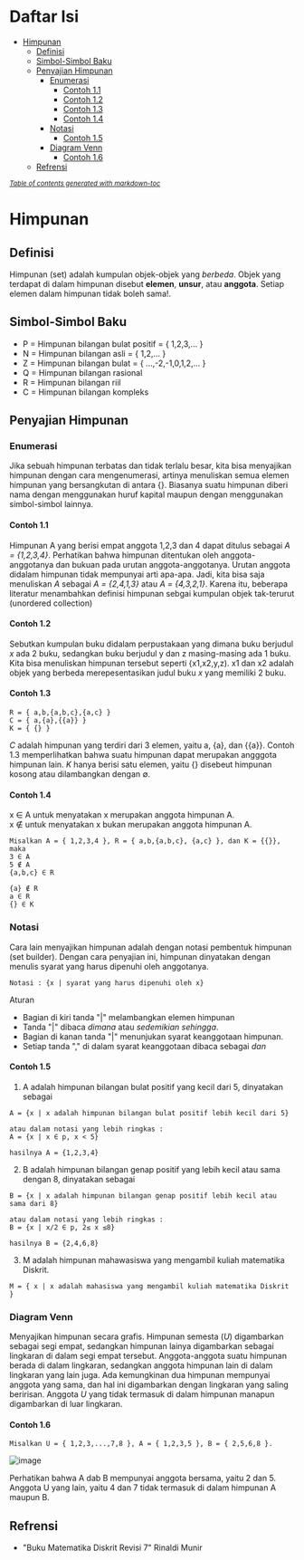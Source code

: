 # Daftar Isi
- [Himpunan](#himpunan)
  * [Definisi](#definisi)
  * [Simbol-Simbol Baku](#simbol-simbol-baku)
  * [Penyajian Himpunan](#penyajian-himpunan)
    + [Enumerasi](#enumerasi)
      - [Contoh 1.1](#contoh-11)
      - [Contoh 1.2](#contoh-12)
      - [Contoh 1.3](#contoh-13)
      - [Contoh 1.4](#contoh-14)
    + [Notasi](#notasi)
      - [Contoh 1.5](#contoh-15)
    + [Diagram Venn](#diagram-venn)
      - [Contoh 1.6](#contoh-16)
  * [Refrensi](#refrensi)

<small><i><a href='http://ecotrust-canada.github.io/markdown-toc/'>Table of contents generated with markdown-toc</a></i></small>


# Himpunan
## Definisi
Himpunan (set) adalah kumpulan objek-objek yang *berbeda*. Objek yang terdapat di dalam himpunan disebut **elemen**, **unsur**, atau **anggota**. Setiap elemen dalam himpunan tidak boleh sama!.

## Simbol-Simbol Baku
- P = Himpunan bilangan bulat positif = { 1,2,3,... }
- N = Himpunan bilangan asli = { 1,2,... }
- Z = Himpunan bilangan bulat = { ...,-2,-1,0,1,2,... }
- Q = Himpunan bilangan rasional
- R = Himpunan bilangan riil
- C = Himpunan bilangan kompleks


## Penyajian Himpunan 
### Enumerasi
Jika sebuah himpunan terbatas dan tidak terlalu besar, kita bisa menyajikan himpunan dengan cara mengenumerasi, artinya menuliskan semua elemen himpunan yang bersangkutan di antara {}. Biasanya suatu himpunan diberi nama dengan menggunakan huruf kapital maupun dengan menggunakan simbol-simbol lainnya.

#### Contoh 1.1
Himpunan A yang berisi empat anggota 1,2,3 dan 4 dapat ditulus sebagai *A = {1,2,3,4}*. Perhatikan bahwa himpunan ditentukan oleh anggota-anggotanya dan bukuan pada urutan anggota-anggotanya. Urutan anggota didalam himpunan tidak mempunyai arti apa-apa. Jadi, kita bisa saja menuliskan *A* sebagai *A = {2,4,1,3}* atau *A = {4,3,2,1}*. Karena itu, beberapa literatur menambahkan definisi himpunan sebgai kumpulan objek tak-terurut (unordered collection)
#### Contoh 1.2
Sebutkan kumpulan buku didalam perpustakaan yang dimana buku berjudul *x* ada 2 buku, sedangkan buku berjudul y dan z masing-masing ada 1 buku. Kita bisa menuliskan himpunan tersebut seperti {x1,x2,y,z). x1 dan x2 adalah objek yang berbeda merepesentasikan judul buku *x* yang memiliki 2 buku.
#### Contoh 1.3
```
R = { a,b,{a,b,c},{a,c} }
C = { a,{a},{{a}} }
K = { {} }
```
*C* adalah himpunan yang terdiri dari 3 elemen, yaitu a, {a}, dan {{a}}. Contoh 1.3 memperlihatkan bahwa suatu himpunan dapat merupakan angggota himpunan lain. *K* hanya berisi satu elemen, yaitu {} disebeut himpunan kosong atau dilambangkan dengan ∅.

#### Contoh 1.4
x ∈ A untuk menyatakan x merupakan anggota himpunan A. <br>
x ∉ untuk menyatakan x bukan merupakan anggota himpunan A.
```
Misalkan A = { 1,2,3,4 }, R = { a,b,{a,b,c}, {a,c} }, dan K = {{}}, maka
3 ∈ A
5 ∉ A
{a,b,c} ∈ R

{a} ∉ R
a ∈ R
{} ∈ K
```

### Notasi
Cara lain menyajikan himpunan adalah dengan notasi pembentuk himpunan (set builder). Dengan cara penyajian ini, himpunan dinyatakan dengan menulis syarat yang harus dipenuhi oleh anggotanya.
```
Notasi : {x | syarat yang harus dipenuhi oleh x}
```
Aturan
- Bagian di kiri tanda "|" melambangkan elemen himpunan
- Tanda "|" dibaca *dimana* atau *sedemikian sehingga*.
- Bagian di kanan tanda "|" menunjukan syarat keanggotaan himpunan.
- Setiap tanda "," di dalam syarat keanggotaan dibaca sebagai *dan*

#### Contoh 1.5
1. A adalah himpunan bilangan bulat positif yang kecil dari 5, dinyatakan sebagai
```
A = {x | x adalah himpunan bilangan bulat positif lebih kecil dari 5}

atau dalam notasi yang lebih ringkas : 
A = {x | x ∈ p, x < 5}

hasilnya A = {1,2,3,4}
```

2. B adalah himpunan bilangan genap positif yang lebih kecil atau sama dengan 8, dinyatakan sebagai
```
B = {x | x adalah himpunan bilangan genap positif lebih kecil atau sama dari 8}

atau dalam notasi yang lebih ringkas : 
B = {x | x/2 ∈ p, 2≤ x ≤8}

hasilnya B = {2,4,6,8}
```

3. M adalah himpunan mahawasiswa yang mengambil kuliah matematika Diskrit.
```
M = { x | x adalah mahasiswa yang mengambil kuliah matematika Diskrit }
```

### Diagram Venn
Menyajikan himpunan secara grafis. Himpunan semesta (*U*) digambarkan sebagai segi empat, sedangkan himpunan lainya digambarkan sebagai lingkaran di dalam segi empat tersebut. Anggota-anggota suatu himpunan berada di dalam lingkaran, sedangkan anggota himpunan lain di dalam lingkaran yang lain juga. Ada kemungkinan dua himpunan mempunyai anggota yang sama, dan hal ini digambarkan dengan lingkaran yang saling beririsan. Anggota *U* yang tidak termasuk di dalam himpunan manapun digambarkan di luar lingkaran.

#### Contoh 1.6
```
Misalkan U = { 1,2,3,...,7,8 }, A = { 1,2,3,5 }, B = { 2,5,6,8 }.
```
![image](https://user-images.githubusercontent.com/67460437/142157768-39fe33fa-fdcb-4937-b911-05b58230d712.png)

Perhatikan bahwa A dab B mempunyai anggota bersama, yaitu 2 dan 5. Anggota U yang lain, yaitu 4 dan 7 tidak termasuk di dalam himpunan A maupun B.



## Refrensi
- "Buku Matematika Diskrit Revisi 7" Rinaldi Munir
